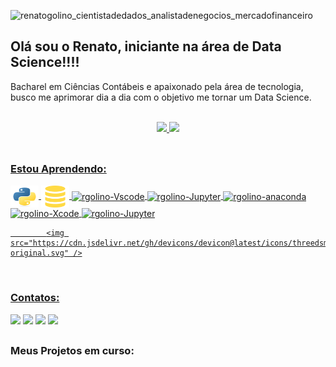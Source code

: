 ![renatogolino_cientistadedados_analistadenegocios_mercadofinanceiro](https://github.com/rgolino/rgolino/assets/107083534/7db41b96-b512-4ebf-82f9-95aeb3f483e8)

## Olá sou o Renato, iniciante na área de  Data Science!!!!

Bacharel em Ciências Contábeis e apaixonado pela área de tecnologia, busco me aprimorar dia a dia com o objetivo me tornar um Data Science.
<div style="display: inline_block"><br>
<div align="center">
  <a href="https://github.com/rgolino">
  <img height="130em" src="https://github-readme-stats.vercel.app/api?username=rgolino&show_icons=true&theme=dracula&include_all_commits=true&count_private=true"/>
  <img height="130em" src="https://github-readme-stats.vercel.app/api/top-langs/?username=rgolino&layout=compact&langs_count=7&theme=dracula"/>
</div>

<div style="display: inline_block"><br>
  
##
### Estou Aprendendo:

  <img align="center" alt="rgolino-Python" height="35" width="45" src="https://raw.githubusercontent.com/devicons/devicon/master/icons/python/python-original.svg">
  <img align="center" alt="rgolino-Sql" height="35" width="45" src="https://raw.githubusercontent.com/devicons/devicon/master/icons/sql/sql-original.svg">
  <img align="center" alt="rgolino-Vscode" height="35" width="45" src="https://cdn.jsdelivr.net/gh/devicons/devicon/icons/vscode/vscode-original.svg" />
  <img align="center" alt="rgolino-Jupyter" height="35" width="45" src="https://cdn.jsdelivr.net/gh/devicons/devicon/icons/jupyter/jupyter-original.svg" />
  <img align="center" alt="rgolino-anaconda" height="35" width="45" src="https://cdn.jsdelivr.net/gh/devicons/devicon@latest/icons/anaconda/anaconda-original.svg" />
  <img align="center" alt="rgolino-Xcode" height="35" width="45" src="https://cdn.jsdelivr.net/gh/devicons/devicon/icons/xcode/xcode-original.svg" /> 
  
  <img align="center" alt="rgolino-Jupyter" height="35" width="45" src="https://cdn.jsdelivr.net/gh/devicons/devicon/icons/jupyter/jupyter-original.svg" />
  
            <img src="https://cdn.jsdelivr.net/gh/devicons/devicon@latest/icons/threedsmax/threedsmax-original.svg" />
          
</div>

<div style="display: inline_block"><br>
  
### Contatos: 
<div> 
  <a href="https://www.linkedin.com/in/renato-golino/" target="_blank"><img src="https://img.shields.io/badge/-LinkedIn-%230077B5?style=for-the-badge&logo=linkedin&logoColor=white" target="_blank"></a> 
  <a href = "mailto:renatogolino@gmail.com"><img src="https://img.shields.io/badge/-Gmail-%23333?style=for-the-badge&logo=gmail&logoColor=white" target="_blank"></a>
  <a href="https://www.youtube.com/channel/UCoNX4pL529lfsgJnLiyvVGg" target="_blank"><img src="https://img.shields.io/badge/YouTube-FF0000?style=for-the-badge&logo=youtube&logoColor=white" target="_blank"></a>
  <a href="https://www.instagram.com/renato.golino/" target="_blank"><img src="https://img.shields.io/badge/-Instagram-%23E4405F?style=for-the-badge&logo=instagram&logoColor=white" target="_blank"></a>
</div>  

##

### Meus Projetos em curso:
